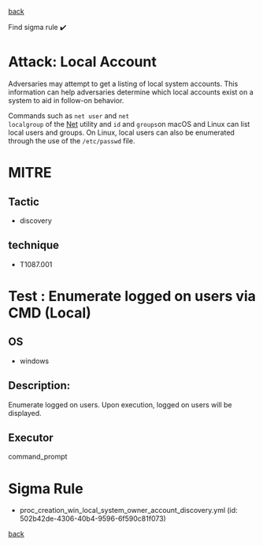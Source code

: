 
[back](../index.md)

Find sigma rule :heavy_check_mark: 

# Attack: Local Account 

Adversaries may attempt to get a listing of local system accounts. This information can help adversaries determine which local accounts exist on a system to aid in follow-on behavior.

Commands such as <code>net user</code> and <code>net localgroup</code> of the [Net](https://attack.mitre.org/software/S0039) utility and <code>id</code> and <code>groups</code>on macOS and Linux can list local users and groups. On Linux, local users can also be enumerated through the use of the <code>/etc/passwd</code> file.

# MITRE
## Tactic
  - discovery


## technique
  - T1087.001


# Test : Enumerate logged on users via CMD (Local)
## OS
  - windows


## Description:
Enumerate logged on users. Upon execution, logged on users will be displayed.


## Executor
command_prompt

# Sigma Rule
 - proc_creation_win_local_system_owner_account_discovery.yml (id: 502b42de-4306-40b4-9596-6f590c81f073)



[back](../index.md)
